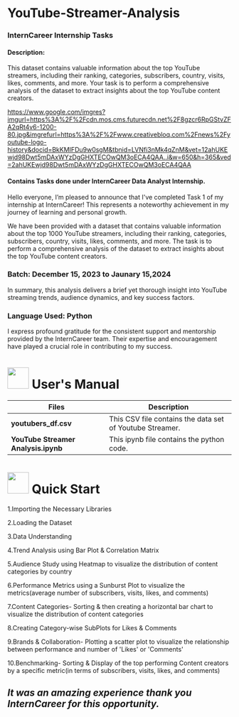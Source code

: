 # YouTube-Streamer-Analysis

### InternCareer Internship Tasks ###

#### Description: 
This dataset contains valuable
information about the top YouTube streamers,
including their ranking, categories, subscribers,
country, visits, likes, comments, and more.
Your task is to perform a comprehensive
analysis of the dataset to extract insights
about the top YouTube content creators.

https://www.google.com/imgres?imgurl=https%3A%2F%2Fcdn.mos.cms.futurecdn.net%2F8gzcr6RpGStvZFA2qRt4v6-1200-80.jpg&imgrefurl=https%3A%2F%2Fwww.creativebloq.com%2Fnews%2Fyoutube-logo-history&docid=BkKMIFDu9w0sgM&tbnid=LVNfi3nMk4qZnM&vet=12ahUKEwjd98Dwt5mDAxWYzDgGHXTECOwQM3oECA4QAA..i&w=650&h=365&ved=2ahUKEwjd98Dwt5mDAxWYzDgGHXTECOwQM3oECA4QAA

#### Contains Tasks done under InternCareer Data Analyst Internship.

Hello everyone, I’m pleased to announce that I've completed Task 1 of my internship at InternCareer! This represents a noteworthy achievement in my journey of learning and personal growth.

We have been provided with a dataset that contains valuable information about the top 1000 YouTube streamers, including their ranking, categories, subscribers, country, visits, likes, comments, and more. The task is to perform a comprehensive analysis of the dataset to extract insights about the top YouTube content creators.

### Batch:  December 15, 2023 to Jaunary 15,2024




In summary, this analysis delivers a brief yet thorough insight into YouTube streaming trends, audience dynamics, and key success factors.

### Language Used: Python

I express profound gratitude for the consistent support and mentorship provided by the InternCareer team. Their expertise and encouragement have played a crucial role in contributing to my success.



# <img src="https://user-images.githubusercontent.com/106439762/181935629-b3c47bd3-77fb-4431-a11c-ff8ba0942b63.gif" width="48" height="48"> **User's Manual**

| Files| Description |
| -------------   | ------------- |
| **youtubers_df.csv**  | This CSV file contains the data set of Youtube Streamer.  |
| **YouTube Streamer Analysis.ipynb** | This  ipynb file contains the python code. |


 # <img src="https://user-images.githubusercontent.com/106439762/181937125-2a4b22a3-f8a9-4226-bbd3-df972f9dbbc4.gif" width="48" height="48" > Quick Start


1.Importing the Necessary Libraries

2.Loading the Dataset

3.Data Understanding

4.Trend Analysis using Bar Plot & Correlation Matrix

5.Audience Study using Heatmap to visualize the distribution of content categories by country

6.Performance Metrics using a Sunburst Plot to visualize the metrics(average number of subscribers, visits, likes, and comments)

7.Content Categories- Sorting & then creating a horizontal bar chart to visualize the distribution of content categories

8.Creating Category-wise SubPlots for Likes & Comments

9.Brands & Collaboration- Plotting a scatter plot to visualize the relationship between performance and number of 'Likes' or 'Comments'

10.Benchmarking- Sorting & Display of the top performing Content creators by a specific metric(in terms of subscribers, visits, likes, and comments)

    
  ## *It was an amazing experience thank you InternCareer for this opportunity.*
